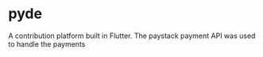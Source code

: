 # pyde
A contribution platform built in Flutter. The paystack payment API was used to handle the payments

